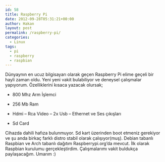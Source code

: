 ```yaml
---
id: 58
title: Raspberry Pi
date: 2012-09-28T05:31:21+00:00
author: Hakan
layout: post
permalink: /raspberry-pi/
categories:
  - Linux
tags:
  - pi
  - raspberry
  - raspbian
---
```

Dünyaynın en ucuz bilgisayarı olarak geçen Raspberry Pi elime geçeli bir hayli zaman oldu. Yeni yeni vakit bulabiliyor ve deneysel çalışmalar yapıyorum. Özelliklerini kısaca yazacak olursak;

- 800 Mhz Arm İşlemci

- 256 Mb Ram

- Hdmi &#8211; Rca Video &#8211; 2x Usb &#8211; Ethernet ve Ses çıkışları

- Sd Card

Cihazda dahili hafıza bulunmuyor. Sd kart üzerinden boot etmeniz gerekiyor ve şu anda birkaç farklı distro stabil olarak çalışıyor(muş). Debian tabanlı Raspbian ve Arch tabanlı dağıtım Raspberrypi.org&#8217;da mevcut. İlk olarak Raspbian kurulumu gerçekleştirdim. Çalışmalarımı vakit buldukça paylaşacağım. Umarım :)